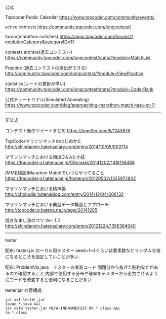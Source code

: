 公式


Topcoder Public Calendar
https://www.topcoder.com/community/events/

active contests
https://community.topcoder.com/longcontest/

forum(marathon matches)
https://apps.topcoder.com/forums/?module=Category&categoryID=17

contests archive(過去コンテスト)
https://community.topcoder.com/longcontest/stats/?module=MatchList

Practice (過去コンテストの提出ができる)
http://community.topcoder.com/longcontest/?module=ViewPractice

statistics(レートの更新が早い)
https://community.topcoder.com/longcontest/stats/?module=CoderRank

公式チュートリアル(Simulated Annealing)
https://www.topcoder.com/blog/approaching-marathon-match-task-pt-1/

---

非公式


コンテスト後のツイートまとめ
https://togetter.com/li/1243876

TopCoderマラソンマッチのはじめかた
http://shindannin.hatenadiary.com/entry/2014/10/05/003714

マラソンマッチにおける頻出Q＆Aと小技
https://topcoder.g.hatena.ne.jp/CKomaki/20141202/1418158488

[MM][雑談]Marathon Matchでいつもやってること
https://topcoder.g.hatena.ne.jp/tomerun/20120502/1335972842

マラソンマッチにおける精神論
http://chokudai.hatenablog.com/entry/2014/12/04/000132

マラソンマッチにおける典型データ構造とアプローチ
http://topcoder.g.hatena.ne.jp/agw/20141205

焼きなまし法のコツ Ver. 1.2
http://shindannin.hatenadiary.com/entry/20121224/1356364040

---

tester

配布: teater.jar ローカル用テスター seed=1~3ぐらいは要素数などランダムな値になるところを固定していことが多い

配布: ProblemVis.java　テスターの実装コード 問題分から抜けた制約などがあるので確認すること
内部で使用する分布や確率をテスターから出力させるようにコードを改変すると便利になることが多い

tester.jar の再構成:
```
jar xvf tester.jar
javac *.java &&\
jar cvfm tester.jar META-INF/MANIFEST.MF *.class &&\
rm *.class
```
